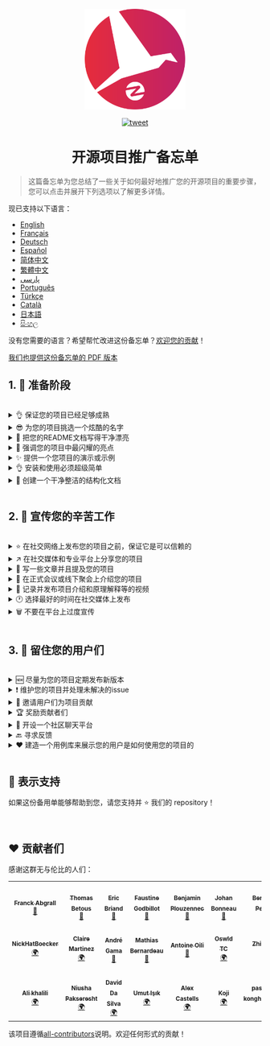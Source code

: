 <p align="center">
    <img alt="oss image" src="./imgs/zoss-logo.svg" height="200px" width="200px">
</p>

<p align="center">
  <a href="https://twitter.com/intent/tweet?text=How%20to%20promote%20your%20open-source%20projects%20@ZenikaOSS&url=https://github.com/zenika-open-source/open-source-promotion-cheat-sheet&hashtags=OpenSource,CheatSheet">
    <img alt="tweet" src="https://img.shields.io/twitter/url/https/twitter?label=%E5%88%86%E4%BA%AB%E5%88%B0twitter&style=social" target="_blank" />
  </a>
</p>

<h1 align="center">开源项目推广备忘单</h1>

> 这篇备忘单为您总结了一些关于如何最好地推广您的开源项目的重要步骤，您可以点击并展开下列选项以了解更多详情。

现已支持以下语言：

- [English](./README.md)
- [Français](./README-fr.md)
- [Deutsch](./README-de.md)
- [Español](./README-es.md)
- [简体中文](./README-zh-cn.md)
- [繁體中文](./README-zh-tw.md)
- [پارسی](./README-fa.md)
- [Português](./README-pt.md)
- [Türkçe](./README-tr.md)
- [Català](./README-ca.md)
- [日本語](./README-jp.md)
- [සිංහල](./README-si.md)

没有您需要的语言？希望帮忙改进这份备忘单？[欢迎您的贡献](./CONTRIBUTING.md)！

[我们也提供这份备忘单的 PDF 版本](./pdf/cheat-sheet.pdf)

## 1. 🎢 准备阶段

<br />

<details>
<summary>👌 保证您的项目已经足够成熟</summary>
<p>

> 您的项目必须足够稳定，并且拥有一些最低可行功能用以吸引用户们。

</p>
</details>

<details>
<summary>😎 为您的项目挑选一个炫酷的名字</summary>
<p>

> 挑选一个用户们能轻易记住的名字。

</p>
</details>

<details>
<summary>💅 把您的README文档写得干净漂亮</summary>
<p>

> 您的访客们的第一件事就是阅读您的 README 文档，所以您得确保它干净漂亮、易于阅读。[这些优秀的 README 文档可以为您提供参考](https://github.com/matiassingers/awesome-readme)。

</p>
</details>

<details>
<summary>💪 强调您的项目中最闪耀的亮点</summary>
<p>

> 找出您的项目的强大之处并确保您的访客们在第一时间了解到它们。

</p>
</details>

<details>
<summary>✨ 提供一个您项目的演示或示例</summary>
<p>

> 访客们通常希望迅速了解您的项目的目标，它的工作原理以及应该如何使用它。为您的项目提供一个演示或者示例可以很好地满足访客们的需求，比如说：
>
> - 利用 GIF 动画来展示您项目的工作原理
> - 提供一个在线演示的网页连接

</p>
</details>

<details>
<summary>👌 安装和使用必须超级简单</summary>
<p>

> 您的项目不够用户友好可能会造成访客们的流失。

</p>
</details>

<details>
<summary>📘 创建一个干净整洁的结构化文档</summary>
<p>

> 一个优秀的文档也许是最为重要的一步了。如果您的文档比较小的话，您可以直接将它包含在 README 文档里。否则的话，您或许应该将您的文档托管在一个独立的网站上面。一些开源项目比如 [vuepress](https://v1.vuepress.vuejs.org) 可以帮助您非常容易地创建干净整洁的文档。

 </p>
</details>

<br />

## 2. 📢 宣传您的辛苦工作

<br />

<details>
<summary>⭐ 在社交网络上发布您的项目之前，保证它是可以信赖的</summary>
<p>

> 许多访客会在考虑使用项目之前，先查看项目获得过得 star 数量。只需要一些 star 就能让您的项目比没有任何 star 的项目更加值得信赖，这就是为什么您应该在社交网络上公开宣布之前，请您认识的人支持您的项目。

</p>
</details>

<details>
<summary>↗️ 在社交媒体和专业平台上分享您的项目</summary>
<p>

> 向世界展示您无与伦比的作品！您可以在以下社交媒体和专业平台上发布：
>
> - [Twitter](https://twitter.com)
> - [Linkedin](https://www.linkedin.com/)
> - [Facebook](https://www.facebook.com/)
> - [Reddit](https://www.reddit.com/)
> - [Dev.to](https://dev.to/)
> - [Lobsters](https://lobste.rs/)
> - [Hacker News](https://news.ycombinator.com/)
> - [Product Hunt](https://www.producthunt.com/)
> - [Beta page](https://betapage.co/)
> - [Human Coders](https://news.humancoders.com/)

</p>
</details>

<details>
<summary>📃 写一些文章并且提及您的项目</summary>
<p>

> 为您的项目写一些关于您项目的文章。您可以在其中分享您使用到的技术栈、您项目的工作原理和您遇到过得问题等等。然后把这些文章发布在这些平台上：
>
> - [medium](https://medium.com/)
> - [dev.to](https://dev.to/)

</p>
</details>

<details>
<summary>🎤 在正式会议或线下聚会上介绍您的项目</summary>
<p>

> 在正式会议或线下聚会上介绍您的项目是提高知名度的好办法。

</p>
</details>

<details>
<summary>🎥 记录并发布项目介绍和原理解释等的视频</summary>
<p>

> 虽然录制视频并不轻松，但它也许是能让您的项目出名的最有效的办法。

</p>
</details>

<details>
<summary>🕐 选择最好的时间在社交媒体上发布</summary>
<p>

> 不要在假期或者周末发布您的项目。通常最适合在社交网络上发布的时间是一周里中间的那几天。

</p>
</details>

<details>
<summary>🗑 不要在平台上过度宣传</summary>
<p>

> 不要在相同的平台上发布两次。这将会被视为过度的宣传，并且有可能为您的项目招致负面宣传。

</p>
</details>

<br />

## 3. 🤝 留住您的用户们

<br />

<details>
<summary>🆕 尽量为您的项目定期发布新版本</summary>
<p>

> 维护并且改进您的项目，比如：新版本的发布和撰写变更记录。

</p>
</details>

<details>
<summary>❗ 维护您的项目并处理未解决的issue</summary>
<p>

> 别让 issue 一直处于未解决的状态并且对此毫无回应。对那些花费自己时间提交 issue 的用户们好一点。 😉

</p>
</details>

<details>
<summary>🙏 邀请用户们为项目贡献</summary>
<p>

> 一个健康的项目通常拥有一个社区和许多贡献者们。在一些 issue 上标注`contribution welcome`标签或者`good first issue`标签来让您的用户们知道您需要帮助。[关于 github 标签](https://help.github.com/en/articles/about-labels)。

</p>
</details>

<details>
<summary>🏆 奖励贡献者们</summary>
<p>

> 为那些帮助过您的人们鼓掌喝彩! 一些开源项目像是[gatsby](https://github.com/gatsbyjs/gatsby)会奖励贡献者们一些小礼物。如果您负担不起，也可以在 twitter 或者其它平台上发布一封关于项目贡献的公开感谢信，并且提及那些贡献者们（[公开感谢信的示例](https://twitter.com/FranckAbgrall/status/1139470547492978688)）。在您的 README 文档里开设一个`贡献者`栏，以此公开地感谢贡献者们。或者您也可以在项目文档或网站上展示您的贡献者们。以下是一些示例：
>
> - [vuepress （在 README 中的贡献者栏）](https://github.com/vuejs/vuepress#code-contributors)
> - [Rythm.js （在展示页面上随机显示贡献者）](https://okazari.github.io/Rythm.js/)

</p>
</details>

<details>
<summary>💬 开设一个社区聊天平台</summary>
<p>

> Github 的 issue 并不总是和您的用户沟通最好的地方。如果有需要的话，您可以使用一些聊天平台来和他们讨论：
>
> - [Discord](https://discordapp.com)
> - [Slack](https://slack.com)
> - [Gitter](https://gitter.im/)

</p>
</details>

<details>
<summary>🔙 寻求反馈</summary>
<p>

> 用户反馈是改进您项目的最佳方法，他们也许有着能使您的项目变得更好的想法和主意。

</p>
</details>

<details>
<summary>❤️ 建造一个用例库来展示您的用户是如何使用您的项目的</summary>
<p>

> 如果访问者们能够见到具体的用例和成功案例的话，他们会更加信任您的项目，比如 [the vuepress gallery](https://vuepress.gallery/)。

</p>
</details>

<br />

## 🙏 表示支持

如果这份备用单能够帮助到您，请您支持并 ⭐️ 我们的 repository！

<br />

## ❤️ 贡献者们

感谢这群无与伦比的人们：

<!-- ALL-CONTRIBUTORS-LIST:START - Do not remove or modify this section -->
<!-- prettier-ignore-start -->
<!-- markdownlint-disable -->
<table>
  <tr>
    <td align="center"><a href="https://www.franck-abgrall.me/"><img src="https://avatars3.githubusercontent.com/u/9840435?v=4?s=100" width="100px;" alt=""/><br /><sub><b>Franck Abgrall</b></sub></a><br /><a href="https://github.com/zenika-open-source/promote-open-source-project/commits?author=kefranabg" title="Documentation">📖</a></td>
    <td align="center"><a href="https://github.com/tbetous"><img src="https://avatars3.githubusercontent.com/u/4435536?v=4?s=100" width="100px;" alt=""/><br /><sub><b>Thomas Betous</b></sub></a><br /><a href="https://github.com/zenika-open-source/promote-open-source-project/commits?author=tbetous" title="Documentation">📖</a></td>
    <td align="center"><a href="https://github.com/ebriand"><img src="https://avatars1.githubusercontent.com/u/1011902?v=4?s=100" width="100px;" alt=""/><br /><sub><b>Eric Briand</b></sub></a><br /><a href="https://github.com/zenika-open-source/promote-open-source-project/commits?author=ebriand" title="Documentation">📖</a></td>
    <td align="center"><a href="https://github.com/FofoDev"><img src="https://avatars0.githubusercontent.com/u/27639429?v=4?s=100" width="100px;" alt=""/><br /><sub><b>Faustine Godbillot</b></sub></a><br /><a href="https://github.com/zenika-open-source/promote-open-source-project/commits?author=FofoDev" title="Documentation">📖</a></td>
    <td align="center"><a href="https://myvirtualstorybook.com/"><img src="https://avatars1.githubusercontent.com/u/5747538?v=4?s=100" width="100px;" alt=""/><br /><sub><b>Benjamin Plouzennec</b></sub></a><br /><a href="https://github.com/zenika-open-source/promote-open-source-project/commits?author=Okazari" title="Documentation">📖</a></td>
    <td align="center"><a href="https://github.com/Zenigata"><img src="https://avatars1.githubusercontent.com/u/1022393?v=4?s=100" width="100px;" alt=""/><br /><sub><b>Johan Bonneau</b></sub></a><br /><a href="https://github.com/zenika-open-source/promote-open-source-project/commits?author=Zenigata" title="Documentation">📖</a></td>
    <td align="center"><a href="https://github.com/bpetetot"><img src="https://avatars3.githubusercontent.com/u/516360?v=4?s=100" width="100px;" alt=""/><br /><sub><b>Benjamin Petetot</b></sub></a><br /><a href="https://github.com/zenika-open-source/promote-open-source-project/commits?author=bpetetot" title="Documentation">📖</a></td>
  </tr>
  <tr>
    <td align="center"><a href="https://nick-hat-boecker.de"><img src="https://avatars0.githubusercontent.com/u/8366071?v=4?s=100" width="100px;" alt=""/><br /><sub><b>NickHatBoecker</b></sub></a><br /><a href="#translation-NickHatBoecker" title="Translation">🌍</a></td>
    <td align="center"><a href="https://github.com/Claire"><img src="https://avatars2.githubusercontent.com/u/5114096?v=4?s=100" width="100px;" alt=""/><br /><sub><b>Claire Martinez</b></sub></a><br /><a href="#translation-claire" title="Translation">🌍</a></td>
    <td align="center"><a href="https://hazeforum.com/"><img src="https://avatars2.githubusercontent.com/u/31011359?v=4?s=100" width="100px;" alt=""/><br /><sub><b>André Gama</b></sub></a><br /><a href="https://github.com/zenika-open-source/promote-open-source-project/commits?author=andregamma" title="Documentation">📖</a></td>
    <td align="center"><a href="https://github.com/mbernardeau"><img src="https://avatars0.githubusercontent.com/u/7049049?v=4?s=100" width="100px;" alt=""/><br /><sub><b>Mathias Bernardeau</b></sub></a><br /><a href="https://github.com/zenika-open-source/promote-open-source-project/commits?author=mbernardeau" title="Documentation">📖</a></td>
    <td align="center"><a href="https://github.com/Antoineoili"><img src="https://avatars1.githubusercontent.com/u/50737365?v=4?s=100" width="100px;" alt=""/><br /><sub><b>Antoine Oili</b></sub></a><br /><a href="https://github.com/zenika-open-source/promote-open-source-project/commits?author=Antoineoili" title="Documentation">📖</a></td>
    <td align="center"><a href="https://twitter.com/dev_oswld"><img src="https://avatars1.githubusercontent.com/u/40254158?v=4?s=100" width="100px;" alt=""/><br /><sub><b>Oswld TC</b></sub></a><br /><a href="#translation-dev-oswld" title="Translation">🌍</a></td>
    <td align="center"><a href="https://yizhiyue.me"><img src="https://avatars3.githubusercontent.com/u/8545277?v=4?s=100" width="100px;" alt=""/><br /><sub><b>Zhiyue Yi</b></sub></a><br /><a href="#translation-ZhiyueYi" title="Translation">🌍</a></td>
  </tr>
  <tr>
    <td align="center"><a href="https://github.com/aliruss"><img src="https://avatars3.githubusercontent.com/u/32896351?v=4?s=100" width="100px;" alt=""/><br /><sub><b>Ali khalili</b></sub></a><br /><a href="#translation-aliruss" title="Translation">🌍</a></td>
    <td align="center"><a href="https://pakseresht.eu/"><img src="https://avatars3.githubusercontent.com/u/9018054?v=4?s=100" width="100px;" alt=""/><br /><sub><b>Niusha Pakseresht</b></sub></a><br /><a href="#translation-niusha-paks" title="Translation">🌍</a></td>
    <td align="center"><a href="https://github.com/david-dasilva"><img src="https://avatars1.githubusercontent.com/u/372391?v=4?s=100" width="100px;" alt=""/><br /><sub><b>David Da Silva</b></sub></a><br /><a href="#translation-david-dasilva" title="Translation">🌍</a></td>
    <td align="center"><a href="http://umuts.info"><img src="https://avatars2.githubusercontent.com/u/3245166?v=4?s=100" width="100px;" alt=""/><br /><sub><b>Umut Işık</b></sub></a><br /><a href="#translation-umutphp" title="Translation">🌍</a></td>
    <td align="center"><a href="https://github.com/alextremp"><img src="https://avatars0.githubusercontent.com/u/20399660?v=4?s=100" width="100px;" alt=""/><br /><sub><b>Alex Castells</b></sub></a><br /><a href="#translation-alextremp" title="Translation">🌍</a></td>
    <td align="center"><a href="https://kojikoji.ga"><img src="https://avatars0.githubusercontent.com/u/474225?v=4?s=100" width="100px;" alt=""/><br /><sub><b>Koji</b></sub></a><br /><a href="#translation-koji" title="Translation">🌍</a></td>
    <td align="center"><a href="https://github.com/MasterBrian99"><img src="https://avatars0.githubusercontent.com/u/37585474?v=4?s=100" width="100px;" alt=""/><br /><sub><b>pasindu p konghawaththa</b></sub></a><br /><a href="#translation-MasterBrian99" title="Translation">🌍</a></td>
  </tr>
</table>

<!-- markdownlint-restore -->
<!-- prettier-ignore-end -->

<!-- ALL-CONTRIBUTORS-LIST:END -->

该项目遵循[all-contributors](https://github.com/all-contributors/all-contributors)说明。欢迎任何形式的贡献！
